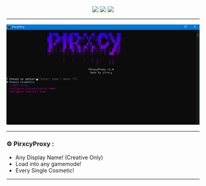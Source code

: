 <p align="center">
  <img src="https://img.shields.io/github/forks/PirxcyFinal/PirxcyProxy.svg?style=for-the-badge"/>
  <img src="https://img.shields.io/github/stars/PirxcyFinal/PirxcyProxy.svg?style=for-the-badge"/>
  <img src="https://img.shields.io/github/license/PirxcyFinal/PirxcyProxy.svg?style=for-the-badge"/>
</p>

---------------------------------------

<div align="center">
  <a href="https://github.com/PirxcyFinal/PirxcyProxy">
    <img src="https://raw.githubusercontent.com/PirxcyFinal/PirxcyProxy/main/showcase.png">
  </a>
</div>

---------------------------------------

### ⚙️ PirxcyProxy :

- Any Display Name! (Creative Only)
- Load into any gamemode!
- Every Single Cosmetic!

---------------------------------------

